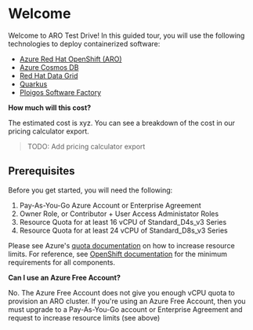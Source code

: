# Welcome

Welcome to ARO Test Drive!  In this guided tour, you will use the following technologies to deploy containerized software:

* [Azure Red Hat OpenShift (ARO)][1]
* [Azure Cosmos DB][2]
* [Red Hat Data Grid][8]
* [Quarkus][3]
* [Ploigos Software Factory][4]

**How much will this cost?**

The estimated cost is xyz.  You can see a breakdown of the cost in our pricing calculator export.

> TODO: Add pricing calculator export

## Prerequisites

Before you get started, you will need the following:

1. Pay-As-You-Go Azure Account or Enterprise Agreement
2. Owner Role, or Contributor + User Access Administator Roles
3. Resource Quota for at least 16 vCPU of Standard_D4s_v3 Series
4. Resource Quota for at least 24 vCPU of Standard_D8s_v3 Series

Please see Azure's [quota documentation][6] on how to increase resource limits.  For reference, see [OpenShift documentation][7] for the minimum requirements for all components.

**Can I use an Azure Free Account?**

No.  The Azure Free Account does not give you enough vCPU quota to provision an ARO cluster.  If you're using an Azure Free Account, then you must upgrade to a Pay-As-You-Go account or Enterprise Agreement and request to increase resource limits (see above)

[1]: https://azure.microsoft.com/en-us/services/openshift/
[2]: https://azure.microsoft.com/en-us/services/cosmos-db/
[3]: https://quarkus.io/
[4]: https://github.com/ploigos/ploigos-software-factory-operator
[5]: https://azure.microsoft.com/en-us/offers/ms-azr-0003p/
[6]: https://docs.microsoft.com/en-us/azure/azure-portal/supportability/per-vm-quota-request
[7]: https://docs.openshift.com/container-platform/4.6/installing/installing_azure/installing-azure-account.html#installation-azure-limits_installing-azure-account
[8]: https://www.redhat.com/en/technologies/jboss-middleware/data-grid